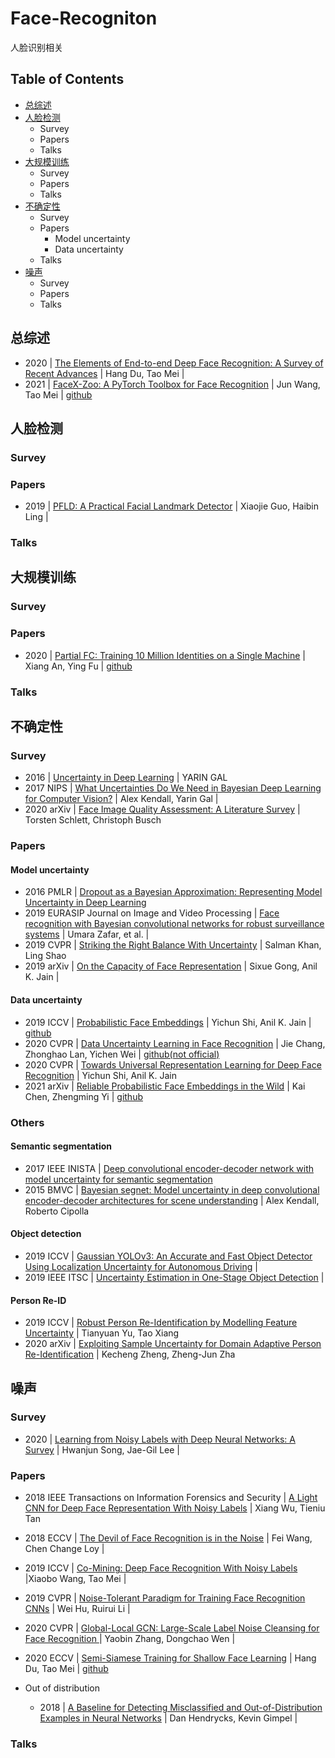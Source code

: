 # Face-Recogniton
人脸识别相关

## Table of Contents
* [总综述](https://github.com/Qingcsai/Face-Recogniton#%E6%80%BB%E7%BB%BC%E8%BF%B0)
* [人脸检测](https://github.com/Qingcsai/Face-Recogniton#%E4%BA%BA%E8%84%B8%E6%A3%80%E6%B5%8B)
  * Survey
  * Papers
  * Talks
* [大规模训练](https://github.com/Qingcsai/Face-Recogniton#%E5%A4%A7%E8%A7%84%E6%A8%A1%E8%AE%AD%E7%BB%83)
  * Survey
  * Papers
  * Talks
* [不确定性](https://github.com/Qingcsai/Face-Recogniton#%E4%B8%8D%E7%A1%AE%E5%AE%9A%E6%80%A7)
  * Survey
  * Papers
    * Model uncertainty 
    * Data uncertainty 
  * Talks
* [噪声](https://github.com/Qingcsai/Face-Recogniton#%E5%99%AA%E5%A3%B0)
  * Survey
  * Papers
  * Talks

## 总综述
* 2020 | [The Elements of End-to-end Deep Face Recognition: A Survey of Recent Advances](https://arxiv.org/abs/2009.13290) | Hang Du, Tao Mei | 
* 2021 | [FaceX-Zoo: A PyTorch Toolbox for Face Recognition](https://arxiv.org/abs/2101.04407) | Jun Wang, Tao Mei | [github](https://github.com/JDAI-CV/FaceX-Zoo)

## 人脸检测
### Survey
### Papers
* 2019 | [PFLD: A Practical Facial Landmark Detector](https://arxiv.org/abs/1902.10859) | Xiaojie Guo, Haibin Ling | 
### Talks

## 大规模训练
### Survey
### Papers
* 2020 | [Partial FC: Training 10 Million Identities on a Single Machine](https://arxiv.org/abs/2010.05222) | Xiang An, Ying Fu | [github](https://github.com/deepinsight/insightface/tree/master/recognition/partial_fc)
### Talks

## 不确定性
### Survey
* 2016 | [Uncertainty in Deep Learning](http://mlg.eng.cam.ac.uk/yarin/blog_2248.html) | YARIN GAL
* 2017 NIPS | [What Uncertainties Do We Need in Bayesian Deep Learning for Computer Vision?](https://arxiv.org/abs/1703.04977) | Alex Kendall, Yarin Gal | 
* 2020 arXiv | [Face Image Quality Assessment: A Literature Survey](https://arxiv.org/abs/2009.01103) | Torsten Schlett, Christoph Busch
### Papers
#### Model uncertainty 
* 2016 PMLR  | [Dropout as a Bayesian Approximation: Representing Model Uncertainty in Deep Learning](http://proceedings.mlr.press/v48/gal16.html)
* 2019 EURASIP
Journal on Image and Video Processing | [Face recognition with Bayesian convolutional networks for robust surveillance systems](https://link.springer.com/article/10.1186/s13640-019-0406-y) | Umara Zafar, et al. | 
* 2019 CVPR | [Striking the Right Balance With Uncertainty](https://openaccess.thecvf.com/content_CVPR_2019/html/Khan_Striking_the_Right_Balance_With_Uncertainty_CVPR_2019_paper.html) | Salman Khan, Ling Shao
* 2019 arXiv | [On the Capacity of Face Representation](https://arxiv.org/abs/1709.10433) | Sixue Gong, Anil K. Jain | 

#### Data uncertainty 
* 2019 ICCV | [Probabilistic Face Embeddings](https://openaccess.thecvf.com/content_ICCV_2019/html/Shi_Probabilistic_Face_Embeddings_ICCV_2019_paper.html) | Yichun Shi, Anil K. Jain | [github](https://github.com/seasonSH/Probabilistic-Face-Embeddings)
* 2020 CVPR | [Data Uncertainty Learning in Face Recognition](https://openaccess.thecvf.com/content_CVPR_2020/html/Chang_Data_Uncertainty_Learning_in_Face_Recognition_CVPR_2020_paper.html) | Jie Chang, Zhonghao Lan, Yichen Wei | [github(not official)](https://github.com/Ontheway361/dul-pytorch)
* 2020 CVPR | [Towards Universal Representation Learning for Deep Face Recognition](https://openaccess.thecvf.com/content_CVPR_2020/html/Shi_Towards_Universal_Representation_Learning_for_Deep_Face_Recognition_CVPR_2020_paper.html) | Yichun Shi, Anil K. Jain
* 2021 arXiv | [Reliable Probabilistic Face Embeddings in the Wild](https://arxiv.org/abs/2102.04075) | Kai Chen, Zhengming Yi | [github](https://github.com/KaenChan/ProbFace)

### Others
#### Semantic segmentation  
* 2017 IEEE INISTA | [Deep convolutional encoder-decoder network with model uncertainty for semantic segmentation](https://ieeexplore.ieee.org/abstract/document/8001187) 
* 2015 BMVC | [Bayesian segnet: Model uncertainty in deep convolutional encoder-decoder architectures for scene understanding](https://arxiv.org/abs/1511.02680) | Alex Kendall, Roberto Cipolla

#### Object detection
* 2019 ICCV | [Gaussian YOLOv3: An Accurate and Fast Object Detector Using Localization Uncertainty for Autonomous Driving](https://openaccess.thecvf.com/content_ICCV_2019/html/Choi_Gaussian_YOLOv3_An_Accurate_and_Fast_Object_Detector_Using_Localization_ICCV_2019_paper.html) | 
* 2019 IEEE ITSC | [Uncertainty Estimation in One-Stage Object Detection](https://ieeexplore.ieee.org/abstract/document/8917494/) | 
#### Person Re-ID
* 2019 ICCV | [Robust Person Re-Identification by Modelling Feature Uncertainty](https://openaccess.thecvf.com/content_ICCV_2019/html/Yu_Robust_Person_Re-Identification_by_Modelling_Feature_Uncertainty_ICCV_2019_paper.html) | Tianyuan Yu, Tao Xiang
* 2020 arXiv | [Exploiting Sample Uncertainty for Domain Adaptive Person Re-Identification](https://arxiv.org/abs/2012.08733) | Kecheng Zheng, Zheng-Jun Zha


## 噪声
### Survey
* 2020 | [Learning from Noisy Labels with Deep Neural Networks: A Survey](https://arxiv.org/abs/2007.08199) | Hwanjun Song, Jae-Gil Lee | 
### Papers
* 2018 IEEE Transactions on Information Forensics and Security | [A Light CNN for Deep Face Representation With Noisy Labels](https://ieeexplore.ieee.org/abstract/document/8353856) | Xiang Wu, Tieniu Tan
* 2018 ECCV | [The Devil of Face Recognition is in the Noise](https://openaccess.thecvf.com/content_ECCV_2018/html/Liren_Chen_The_Devil_of_ECCV_2018_paper.html) | Fei Wang, Chen Change Loy  |
* 2019 ICCV | [Co-Mining: Deep Face Recognition With Noisy Labels](https://openaccess.thecvf.com/content_ICCV_2019/html/Wang_Co-Mining_Deep_Face_Recognition_With_Noisy_Labels_ICCV_2019_paper.html) |Xiaobo Wang, Tao Mei |
* 2019 CVPR | [Noise-Tolerant Paradigm for Training Face Recognition CNNs](https://openaccess.thecvf.com/content_CVPR_2019/html/Hu_Noise-Tolerant_Paradigm_for_Training_Face_Recognition_CNNs_CVPR_2019_paper.html) | Wei Hu, Ruirui Li | 
* 2020 CVPR | [Global-Local GCN: Large-Scale Label Noise Cleansing for Face Recognition
](https://openaccess.thecvf.com/content_CVPR_2020/html/Zhang_Global-Local_GCN_Large-Scale_Label_Noise_Cleansing_for_Face_Recognition_CVPR_2020_paper.html) | Yaobin Zhang, Dongchao Wen |
* 2020 ECCV | [Semi-Siamese Training for Shallow Face Learning](https://link.springer.com/chapter/10.1007/978-3-030-58548-8_3) | Hang Du, Tao Mei | [github](https://github.com/dituu/Semi-Siamese-Training)

* Out of distribution
  * 2018 | [A Baseline for Detecting Misclassified and Out-of-Distribution Examples in Neural Networks](https://arxiv.org/abs/1610.02136) | Dan Hendrycks, Kevin Gimpel |
### Talks

